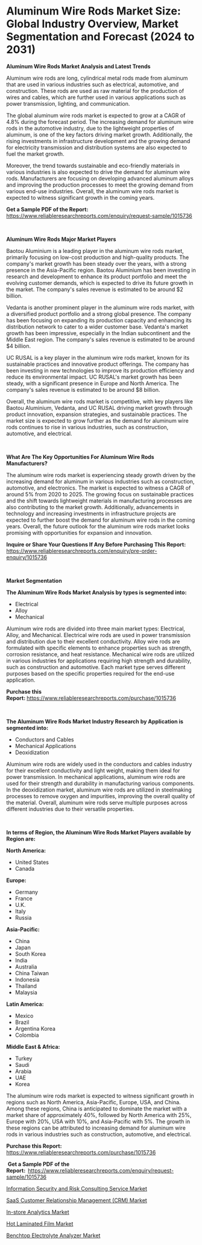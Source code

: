 <p><h1>Aluminum Wire Rods Market Size: Global Industry Overview, Market Segmentation and Forecast (2024 to 2031)</h1></p><p><strong>Aluminum Wire Rods Market Analysis and Latest Trends</strong></p>
<p><p>Aluminum wire rods are long, cylindrical metal rods made from aluminum that are used in various industries such as electrical, automotive, and construction. These rods are used as raw material for the production of wires and cables, which are further used in various applications such as power transmission, lighting, and communication.</p><p>The global aluminum wire rods market is expected to grow at a CAGR of 4.8% during the forecast period. The increasing demand for aluminum wire rods in the automotive industry, due to the lightweight properties of aluminum, is one of the key factors driving market growth. Additionally, the rising investments in infrastructure development and the growing demand for electricity transmission and distribution systems are also expected to fuel the market growth.</p><p>Moreover, the trend towards sustainable and eco-friendly materials in various industries is also expected to drive the demand for aluminum wire rods. Manufacturers are focusing on developing advanced aluminum alloys and improving the production processes to meet the growing demand from various end-use industries. Overall, the aluminum wire rods market is expected to witness significant growth in the coming years.</p></p>
<p><strong>Get a Sample PDF of the Report:&nbsp;</strong> <a href="https://www.reliableresearchreports.com/enquiry/request-sample/1015736">https://www.reliableresearchreports.com/enquiry/request-sample/1015736</a></p>
<p>&nbsp;</p>
<p><strong>Aluminum Wire Rods Major Market Players</strong></p>
<p><p>Baotou Aluminium is a leading player in the aluminum wire rods market, primarily focusing on low-cost production and high-quality products. The company's market growth has been steady over the years, with a strong presence in the Asia-Pacific region. Baotou Aluminium has been investing in research and development to enhance its product portfolio and meet the evolving customer demands, which is expected to drive its future growth in the market. The company's sales revenue is estimated to be around $2 billion.</p><p>Vedanta is another prominent player in the aluminum wire rods market, with a diversified product portfolio and a strong global presence. The company has been focusing on expanding its production capacity and enhancing its distribution network to cater to a wider customer base. Vedanta's market growth has been impressive, especially in the Indian subcontinent and the Middle East region. The company's sales revenue is estimated to be around $4 billion.</p><p>UC RUSAL is a key player in the aluminum wire rods market, known for its sustainable practices and innovative product offerings. The company has been investing in new technologies to improve its production efficiency and reduce its environmental impact. UC RUSAL's market growth has been steady, with a significant presence in Europe and North America. The company's sales revenue is estimated to be around $8 billion.</p><p>Overall, the aluminum wire rods market is competitive, with key players like Baotou Aluminium, Vedanta, and UC RUSAL driving market growth through product innovation, expansion strategies, and sustainable practices. The market size is expected to grow further as the demand for aluminum wire rods continues to rise in various industries, such as construction, automotive, and electrical.</p></p>
<p>&nbsp;</p>
<p><strong>What Are The Key Opportunities For Aluminum Wire Rods Manufacturers?</strong></p>
<p><p>The aluminum wire rods market is experiencing steady growth driven by the increasing demand for aluminum in various industries such as construction, automotive, and electronics. The market is expected to witness a CAGR of around 5% from 2020 to 2025. The growing focus on sustainable practices and the shift towards lightweight materials in manufacturing processes are also contributing to the market growth. Additionally, advancements in technology and increasing investments in infrastructure projects are expected to further boost the demand for aluminum wire rods in the coming years. Overall, the future outlook for the aluminum wire rods market looks promising with opportunities for expansion and innovation.</p></p>
<p><strong>Inquire or Share Your Questions If Any Before Purchasing This Report:</strong> <a href="https://www.reliableresearchreports.com/enquiry/pre-order-enquiry/1015736">https://www.reliableresearchreports.com/enquiry/pre-order-enquiry/1015736</a></p>
<p>&nbsp;</p>
<p><strong>Market Segmentation</strong></p>
<p><strong>The Aluminum Wire Rods Market Analysis by types is segmented into:</strong></p>
<p><ul><li>Electrical</li><li>Alloy</li><li>Mechanical</li></ul></p>
<p><p>Aluminum wire rods are divided into three main market types: Electrical, Alloy, and Mechanical. Electrical wire rods are used in power transmission and distribution due to their excellent conductivity. Alloy wire rods are formulated with specific elements to enhance properties such as strength, corrosion resistance, and heat resistance. Mechanical wire rods are utilized in various industries for applications requiring high strength and durability, such as construction and automotive. Each market type serves different purposes based on the specific properties required for the end-use application.</p></p>
<p><strong>Purchase this Report:&nbsp;</strong><a href="https://www.reliableresearchreports.com/purchase/1015736">https://www.reliableresearchreports.com/purchase/1015736</a></p>
<p>&nbsp;</p>
<p><strong>The Aluminum Wire Rods Market Industry Research by Application is segmented into:</strong></p>
<p><ul><li>Conductors and Cables</li><li>Mechanical Applications</li><li>Deoxidization</li></ul></p>
<p><p>Aluminum wire rods are widely used in the conductors and cables industry for their excellent conductivity and light weight, making them ideal for power transmission. In mechanical applications, aluminum wire rods are used for their strength and durability in manufacturing various components. In the deoxidization market, aluminum wire rods are utilized in steelmaking processes to remove oxygen and impurities, improving the overall quality of the material. Overall, aluminum wire rods serve multiple purposes across different industries due to their versatile properties.</p></p>
<p>&nbsp;</p>
<p><strong>In terms of Region, the Aluminum Wire Rods Market Players available by Region are:</strong></p>
<p>
    <p> <strong> North America: </strong>
        <ul>
            <li>United States</li>
            <li>Canada</li>
        </ul>
        </p> 
    <p> <strong> Europe: </strong>
        <ul>
            <li>Germany</li>
            <li>France</li>
            <li>U.K.</li>
            <li>Italy</li>
            <li>Russia</li>
        </ul>
        </p> 
    <p> <strong> Asia-Pacific: </strong>
        <ul>
            <li>China</li>
            <li>Japan</li>
            <li>South Korea</li>
            <li>India</li>
            <li>Australia</li>
            <li>China Taiwan</li>
            <li>Indonesia</li>
            <li>Thailand</li>
            <li>Malaysia</li>
        </ul>
        </p> 
    <p> <strong> Latin America: </strong>
        <ul>
            <li>Mexico</li>
            <li>Brazil</li>
            <li>Argentina Korea</li>
            <li>Colombia</li>
        </ul>
        </p> 
    <p> <strong> Middle East & Africa: </strong>
        <ul>
            <li>Turkey</li>
            <li>Saudi</li>
            <li>Arabia</li>
            <li>UAE</li>
            <li>Korea</li>
        </ul>
    </p>
    </p>
<p><p>The aluminum wire rods market is expected to witness significant growth in regions such as North America, Asia-Pacific, Europe, USA, and China. Among these regions, China is anticipated to dominate the market with a market share of approximately 40%, followed by North America with 25%, Europe with 20%, USA with 10%, and Asia-Pacific with 5%. The growth in these regions can be attributed to increasing demand for aluminum wire rods in various industries such as construction, automotive, and electrical.</p></p>
<p><strong>Purchase this Report: </strong><a href="https://www.reliableresearchreports.com/purchase/1015736">https://www.reliableresearchreports.com/purchase/1015736</a></p>
<p>&nbsp;<strong>Get a Sample PDF of the Report:&nbsp;&nbsp;</strong><a href="https://www.reliableresearchreports.com/enquiry/request-sample/1015736">https://www.reliableresearchreports.com/enquiry/request-sample/1015736</a></p>
<p><strong></strong></p>
<p><p><a href="https://issuu.com/reportprime-2/docs/information-security-and-risk-consulting-service-m">Information Security and Risk Consulting Service Market</a></p><p><a href="https://medium.com/@itzelheller546/saas-customer-relationship-management-crm-market-research-report-its-history-and-forecast-2024-f2d160c79638">SaaS Customer Relationship Management (CRM) Market</a></p><p><a href="https://medium.com/@itzelheller546/in-store-analytics-market-trends-and-market-analysis-forecasted-for-period-2024-2031-22252b066fdc">In-store Analytics Market</a></p><p><a href="https://github.com/beatblasta/Market-Research-Report-List-2/blob/main/hot-laminated-film-market.md">Hot Laminated Film Market</a></p><p><a href="https://issuu.com/reportprime-2/docs/benchtop-electrolyte-analyzer-market-size-2030.ppt">Benchtop Electrolyte Analyzer Market</a></p></p>